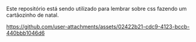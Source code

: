Este repositório está sendo utilizado para lembrar sobre css fazendo um cartãozinho de natal.


https://github.com/user-attachments/assets/02422b21-cdc9-4123-bccb-440bbb1046d6

